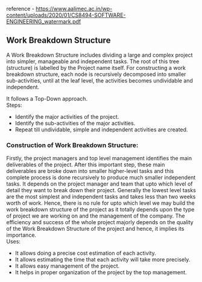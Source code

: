 reference - https://www.aalimec.ac.in/wp-content/uploads/2020/01/CS8494-SOFTWARE-ENGINEERING_watermark.pdf   

## Work Breakdown Structure
A Work Breakdown Structure includes dividing a large and complex project into simpler, manageable and independent tasks. The root of this tree (structure) is labelled by the Project name itself. For constructing a work breakdown structure, each node is recursively decomposed into smaller sub-activities, until at the leaf level, the activities becomes undividable and independent.  

It follows a Top-Down approach.   
Steps:  
- Identify the major activities of the project.
- Identify the sub-activities of the major activities.
- Repeat till undividable, simple and independent activities are created.

### Construction of Work Breakdown Structure:
Firstly, the project managers and top level management identifies the main deliverables of the project. After this important step, these main deliverables are broke down into smaller higher-level tasks and this complete process is done recursively to produce much smaller independent tasks. It depends on the project manager and team that upto which level of detail they want to break down their project. Generally the lowest level tasks are the most simplest and independent tasks and takes less than two weeks worth of work. Hence, there is no rule for upto which level we may build the work breakdown structure of the project as it totally depends upon the type of project we are working on and the management of the company. The efficiency and success of the whole project majorly depends on the quality of the Work Breakdown Structure of the project and hence, it implies its importance.   
Uses:
- It allows doing a precise cost estimation of each activity.
- It allows estimating the time that each activity will take more precisely.
- It allows easy management of the project.
- It helps in proper organization of the project by the top management.
